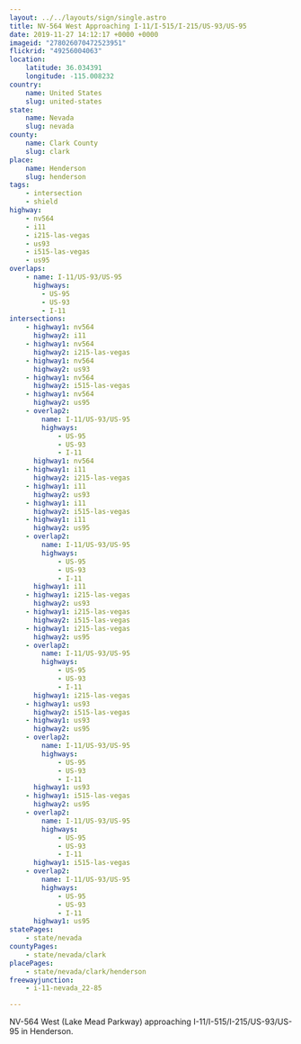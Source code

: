 ```yaml
---
layout: ../../layouts/sign/single.astro
title: NV-564 West Approaching I-11/I-515/I-215/US-93/US-95
date: 2019-11-27 14:12:17 +0000 +0000
imageid: "278026070472523951"
flickrid: "49256004063"
location:
    latitude: 36.034391
    longitude: -115.008232
country:
    name: United States
    slug: united-states
state:
    name: Nevada
    slug: nevada
county:
    name: Clark County
    slug: clark
place:
    name: Henderson
    slug: henderson
tags:
    - intersection
    - shield
highway:
    - nv564
    - i11
    - i215-las-vegas
    - us93
    - i515-las-vegas
    - us95
overlaps:
    - name: I-11/US-93/US-95
      highways:
        - US-95
        - US-93
        - I-11
intersections:
    - highway1: nv564
      highway2: i11
    - highway1: nv564
      highway2: i215-las-vegas
    - highway1: nv564
      highway2: us93
    - highway1: nv564
      highway2: i515-las-vegas
    - highway1: nv564
      highway2: us95
    - overlap2:
        name: I-11/US-93/US-95
        highways:
            - US-95
            - US-93
            - I-11
      highway1: nv564
    - highway1: i11
      highway2: i215-las-vegas
    - highway1: i11
      highway2: us93
    - highway1: i11
      highway2: i515-las-vegas
    - highway1: i11
      highway2: us95
    - overlap2:
        name: I-11/US-93/US-95
        highways:
            - US-95
            - US-93
            - I-11
      highway1: i11
    - highway1: i215-las-vegas
      highway2: us93
    - highway1: i215-las-vegas
      highway2: i515-las-vegas
    - highway1: i215-las-vegas
      highway2: us95
    - overlap2:
        name: I-11/US-93/US-95
        highways:
            - US-95
            - US-93
            - I-11
      highway1: i215-las-vegas
    - highway1: us93
      highway2: i515-las-vegas
    - highway1: us93
      highway2: us95
    - overlap2:
        name: I-11/US-93/US-95
        highways:
            - US-95
            - US-93
            - I-11
      highway1: us93
    - highway1: i515-las-vegas
      highway2: us95
    - overlap2:
        name: I-11/US-93/US-95
        highways:
            - US-95
            - US-93
            - I-11
      highway1: i515-las-vegas
    - overlap2:
        name: I-11/US-93/US-95
        highways:
            - US-95
            - US-93
            - I-11
      highway1: us95
statePages:
    - state/nevada
countyPages:
    - state/nevada/clark
placePages:
    - state/nevada/clark/henderson
freewayjunction:
    - i-11-nevada_22-85

---
```

NV-564 West (Lake Mead Parkway) approaching I-11/I-515/I-215/US-93/US-95 in Henderson.
